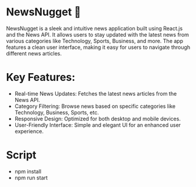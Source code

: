 # NewsNugget 📰
NewsNugget is a sleek and intuitive news application built using React.js and the News API. It allows users to stay updated with the latest news from various categories like Technology, Sports, Business, and more. The app features a clean user interface, making it easy for users to navigate through different news articles.

# Key Features:
* Real-time News Updates: Fetches the latest news articles from the News API.
* Category Filtering: Browse news based on specific categories like Technology, Business, Sports, etc.
* Responsive Design: Optimized for both desktop and mobile devices.
* User-Friendly Interface: Simple and elegant UI for an enhanced user experience.

# Script
* npm install
* npm run start


